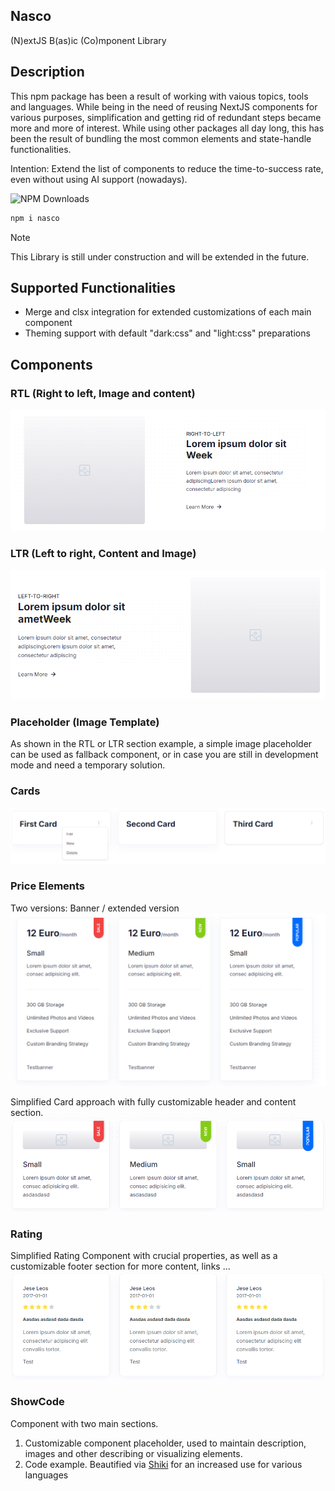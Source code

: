 
## Nasco

(N)extJS B(as)ic (Co)mponent Library

## Description
This npm package has been a result of working with vaious topics, tools and languages. While being in the need of reusing NextJS components
for various purposes, simplification and getting rid of redundant steps became more and more of interest. While using other packages all day long,
this has been the result of bundling the most common elements and state-handle functionalities.

Intention: Extend the list of components to reduce the time-to-success rate, even without using AI support (nowadays).


![NPM Downloads](https://img.shields.io/npm/dw/:nasco)

```bash
npm i nasco
```

> [!NOTE]
> This Library is still under construction and will be extended in the future.

## Supported Functionalities
- Merge and clsx integration for extended customizations of each main component
- Theming support with default "dark:css" and "light:css" preparations

## Components

### RTL (Right to left, Image and content)
![Example image](https://github.com/clemensgoering/nasco/raw/master/docs/rtl_20240929.png)

### LTR (Left to right, Content and Image)
![Example image](https://github.com/clemensgoering/nasco/raw/master/docs/ltr_20240929.png)

### Placeholder (Image Template)
As shown in the RTL or LTR section example, a simple image placeholder can be used as fallback component,
or in case you are still in development mode and need a temporary solution.

### Cards
![Example image](https://github.com/clemensgoering/nasco/raw/master/docs/cards_20240929.png)

### Price Elements
Two versions: 
Banner / extended version
![Example image](https://github.com/clemensgoering/nasco/raw/master/docs/price_1_20240929.png)

Simplified Card approach with fully customizable header and content section.
![Example image](https://github.com/clemensgoering/nasco/raw/master/docs/price_2_20240929.png)

### Rating
Simplified Rating Component with crucial properties, as well as a customizable footer section for more content, links ...
![Example image](https://github.com/clemensgoering/nasco/raw/master/docs/ratings_20240929.png)

### ShowCode
Component with two main sections.
1. Customizable component placeholder, used to maintain description, images and other describing or visualizing elements.
2. Code example. Beautified via <a href="https://shiki.style/" target="_blank">Shiki</a> for an increased use for various languages

